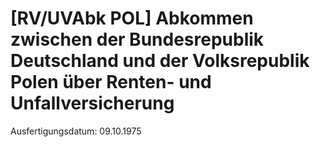 # [RV/UVAbk POL] Abkommen zwischen der Bundesrepublik Deutschland und der Volksrepublik Polen über Renten- und Unfallversicherung

Ausfertigungsdatum: 09.10.1975

 